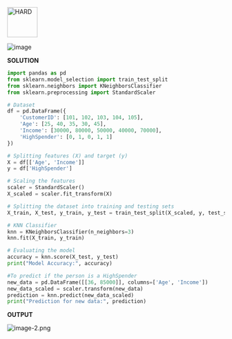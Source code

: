 <img src="https://img.shields.io/badge/HARD-darkred" alt="HARD" width="70">

![image](https://github.com/user-attachments/assets/4ea40dcf-910e-468c-828c-af9e5a613124)

**SOLUTION**

```python
import pandas as pd
from sklearn.model_selection import train_test_split
from sklearn.neighbors import KNeighborsClassifier
from sklearn.preprocessing import StandardScaler

# Dataset
df = pd.DataFrame({
    'CustomerID': [101, 102, 103, 104, 105],
    'Age': [25, 40, 35, 30, 45],
    'Income': [30000, 80000, 50000, 40000, 70000],
    'HighSpender': [0, 1, 0, 1, 1]
})

# Splitting features (X) and target (y)
X = df[['Age', 'Income']]
y = df['HighSpender']

# Scaling the features
scaler = StandardScaler()
X_scaled = scaler.fit_transform(X)

# Splitting the dataset into training and testing sets
X_train, X_test, y_train, y_test = train_test_split(X_scaled, y, test_size = 0.2, random_state = 20)

# KNN Classifier
knn = KNeighborsClassifier(n_neighbors=3)
knn.fit(X_train, y_train)

# Evaluating the model
accuracy = knn.score(X_test, y_test)
print("Model Accuracy:", accuracy)

#To predict if the person is a HighSpender
new_data = pd.DataFrame([[36, 85000]], columns=['Age', 'Income'])
new_data_scaled = scaler.transform(new_data)
prediction = knn.predict(new_data_scaled)
print("Prediction for new data:", prediction)
```

**OUTPUT**

![image-2.png](attachment:image-2.png)
